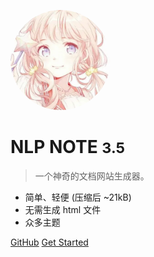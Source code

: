 <!-- _coverpage.md -->

<!-- ![logo](bilibili.jpg) -->
<img width="160px" style="border-radius: 50%" bor src="2.webp"></img>

# NLP NOTE <small>3.5</small>

> 一个神奇的文档网站生成器。

- 简单、轻便 (压缩后 ~21kB)
- 无需生成 html 文件
- 众多主题

[GitHub](https://github.com/docsifyjs/docsify/)
[Get Started](READMe)

<!-- ![color](#ff70ac82) -->